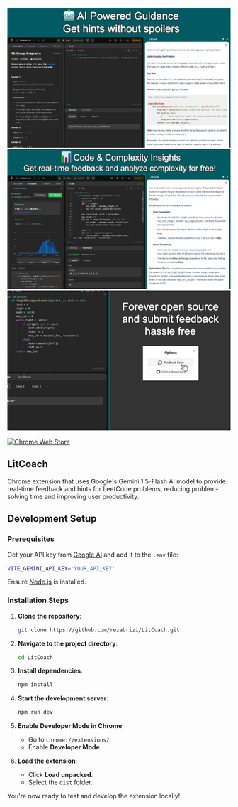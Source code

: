 <p align="center">
  <img src="assets/screenshot-1.jpg" alt="Screenshot 1" width="700"/>
  <img src="assets/screenshot-2.jpg" alt="Screenshot 2" width="700"/>
  <img src="assets/screenshot-3.jpg" alt="Screenshot 3" width="700"/>
</p>

[![Chrome Web Store](https://img.shields.io/badge/Available_on-Chrome_Web_Store-cce7e8?style=for-the-badge)](https://chromewebstore.google.com/detail/litcoach/pbkbbpmpbidfjbcapgplbdogiljdechf?hl=en&authuser=0)

## LitCoach

Chrome extension that uses Google's Gemini 1.5-Flash AI model to provide real-time feedback and hints for LeetCode problems, reducing problem-solving time and improving user productivity.

## Development Setup

### Prerequisites

Get your API key from [Google AI](https://ai.google.dev/) and add it to the `.env` file:

```bash
VITE_GEMINI_API_KEY='YOUR_API_KEY'
```

Ensure [Node.js](https://nodejs.org/) is installed.

### Installation Steps

1. **Clone the repository**:

    ```bash
    git clone https://github.com/rezabrizi/LitCoach.git
    ```

2. **Navigate to the project directory**:

    ```bash
    cd LitCoach
    ```

3. **Install dependencies**:

    ```bash
    npm install
    ```

4. **Start the development server**:

    ```bash
    npm run dev
    ```

5. **Enable Developer Mode in Chrome**:

    - Go to `chrome://extensions/`.
    - Enable **Developer Mode**.

6. **Load the extension**:
    - Click **Load unpacked**.
    - Select the `dist` folder.

You're now ready to test and develop the extension locally!
